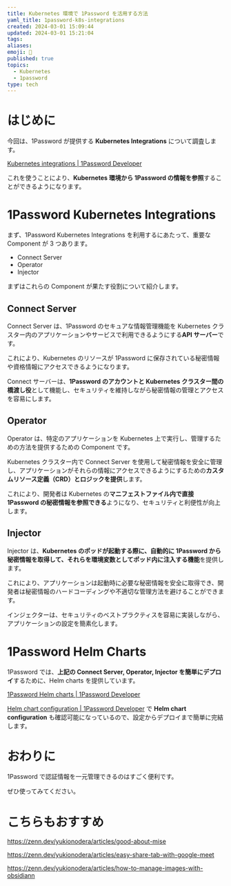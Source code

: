```yaml
---
title: Kubernetes 環境で 1Password を活用する方法
yaml_title: 1password-k8s-integrations
created: 2024-03-01 15:09:44
updated: 2024-03-01 15:21:04
tags: 
aliases: 
emoji: 📌
published: true
topics:
  - Kubernetes
  - 1password
type: tech
---
```


# はじめに

今回は、1Password が提供する **Kubernetes Integrations** について調査します。

[Kubernetes integrations | 1Password Developer](https://developer.1password.com/docs/k8s/k8s-integrations)

これを使うことにより、**Kubernetes 環境から 1Password の情報を参照**することができるようになります。

# 1Password Kubernetes Integrations

まず、1Password Kubernetes Integrations を利用するにあたって、重要な Component が 3 つあります。

- Connect Server
- Operator
- Injector

まずはこれらの Component が果たす役割について紹介します。

## Connect Server

Connect Server は、1Password のセキュアな情報管理機能を Kubernetes クラスター内のアプリケーションやサービスで利用できるようにする**API サーバー**です。

これにより、Kubernetes のリソースが 1Password に保存されている秘密情報や資格情報にアクセスできるようになります。

Connect サーバーは、**1Password のアカウントと Kubernetes クラスター間の橋渡し役**として機能し、セキュリティを維持しながら秘密情報の管理とアクセスを容易にします。

## Operator

Operator は、特定のアプリケーションを Kubernetes 上で実行し、管理するための方法を提供するための Component です。

Kubernetes クラスター内で Connect Server を使用して秘密情報を安全に管理し、アプリケーションがそれらの情報にアクセスできるようにするための**カスタムリソース定義（CRD）とロジックを提供**します。

これにより、開発者は Kubernetes の**マニフェストファイル内で直接 1Password の秘密情報を参照できる**ようになり、セキュリティと利便性が向上します。

## Injector

Injector は、**Kubernetes のポッドが起動する際に、自動的に 1Password から秘密情報を取得して、それらを環境変数としてポッド内に注入する機能**を提供します。

これにより、アプリケーションは起動時に必要な秘密情報を安全に取得でき、開発者は秘密情報のハードコーディングや不適切な管理方法を避けることができます。

インジェクターは、セキュリティのベストプラクティスを容易に実装しながら、アプリケーションの設定を簡素化します。

# 1Password Helm Charts

1Password では、**上記の Connect Server, Operator, Injector を簡単にデプロイ**するために、Helm charts を提供しています。

[1Password Helm charts | 1Password Developer](https://developer.1password.com/docs/k8s/k8s-helm/)

[Helm chart configuration | 1Password Developer](https://developer.1password.com/docs/connect/helm/) で **Helm chart configuration** も確認可能になっているので、設定からデプロイまで簡単に完結します。

# おわりに

1Password で認証情報を一元管理できるのはすごく便利です。

ぜひ使ってみてください。

# こちらもおすすめ

https://zenn.dev/yukionodera/articles/good-about-mise

https://zenn.dev/yukionodera/articles/easy-share-tab-with-google-meet

https://zenn.dev/yukionodera/articles/how-to-manage-images-with-obsidiann
